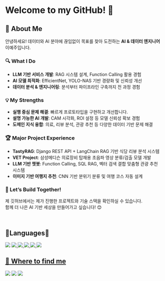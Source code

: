 # Welcome to my GitHub! 👋
## 👋 About Me

안녕하세요! 데이터와 AI 분야에 끊임없이 목표를 찾아 도전하는 **AI & 데이터 엔지니어** 이예주입니다.

### 🔍 What I Do
- **LLM 기반 서비스 개발**: RAG 시스템 설계, Function Calling 활용 경험
- **AI 모델 최적화**: EfficientNet, YOLO-NAS 기반 경량화 및 신뢰성 개선
- **데이터 분석 & 엔지니어링**: 분석부터 파이프라인 구축까지 전 과정 경험

### 💡 My Strengths
- **실행 중심 문제 해결**: 빠르게 프로토타입을 구현하고 개선합니다.
- **설명 가능한 AI 개발**: CAM 시각화, ROI 설정 등 모델 신뢰성 확보 경험
- **도메인 지식 융합**: 의료, 리뷰 분석, 관광 추천 등 다양한 데이터 기반 문제 해결

### 🏆 Major Project Experience
- **TastyRAG**: Django REST API + LangChain RAG 기반 식당 리뷰 분석 시스템
- **VET Project**: 삼성메디슨 의료장비 탑재용 초음파 영상 분류/검출 모델 개발
- **LLM 기반 챗봇**: Function Calling, SQL RAG, 벡터 검색 결합 맞춤형 관광 추천 시스템
- **이미지 기반 여행지 추천**: CNN 기반 분위기 분류 및 여행 코스 자동 설계

### 🚀 Let’s Build Together!
제 깃허브에서는 제가 진행한 프로젝트와 기술 스택을 확인하실 수 있습니다.   
함께 더 나은 AI 기반 세상을 만들어가고 싶습니다! 😊

<br>

## 💫Languages💫
<img src="https://img.shields.io/badge/Python-3776AB?style=flat&logo=Python&logoColor=white"/> <a href="https://github.com/yejuda" target="_blank"><img src="https://img.shields.io/badge/R-276DC3?style=flat&logo=R&logoColor=white"/>
<img src="https://img.shields.io/badge/C-A8B9CC?style=flat&logo=C&logoColor=white"/>
<a href="https://github.com/yejuda" target="_blank"><img src="https://img.shields.io/badge/GitHub-181717?style=flat&logo=GitHub&logoColor=white"/>
<a href="https://github.com/yejuda" target="_blank"><img src="https://img.shields.io/badge/MySQL-4479A1?style=flat&logo=MySQL&logoColor=white"/>
<a href="https://github.com/yejuda" target="_blank"><img src="https://img.shields.io/badge/Slack-4A154B?style=flat&logo=Slack&logoColor=white"/>

## 📌 Where to find me
<a href="https://velog.io/@yejuda/posts" target="_blank"><img src="https://img.shields.io/badge/velog-20C997?style=flat&logo=velog&logoColor=white"/></a>
<a href="https://risingdata.tistory.com/" target="_blank"><img src="https://img.shields.io/badge/Tistory-000000?style=flat&logo=Tistory&logoColor=white"/></a>
<a href="https://github.com/yejuda" target="_blank"><img src="https://img.shields.io/badge/GitHub-181717?style=flat&logo=GitHub&logoColor=white"/></a>


